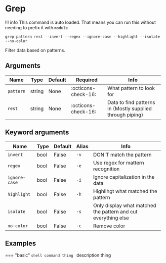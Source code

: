 # Grep

!!! info
    This command is auto loaded.
    That means you can run this without needing to prefix it with `module`

```shell
grep pattern rest --invert --regex --ignore-case --highlight --isolate --no-color
```

Filter data based on patterns.

## Arguments

| Name | Type | Default | Required | Info |
|------|------|---------|----------|------|
| `pattern` | string | None | :octicons-check-16: | What pattern to look for |
| `rest` | string | None | :octicons-check-16: | Data to find patterns in (Mostly supplied through piping)|

## Keyword arguments

| Name | Type | Default | Alias | Info |
|------|------|---------|-------|------|
|`invert` | bool | False | `-v` | DON'T match the pattern |
|`regex` | bool | False | `-e` | Use regex for mattern recognition |
|`ignore-case` | bool | False | `-i` | Ignore capitalization in the data |
|`highlight` | bool | False | `-h` | Highlihgt what matched the pattern |
|`isolate` | bool | False | `-s` | Only display what matched the pattern and cut everything else |
|`no-color` | bool | False | `-c` | Remove color |

## Examples

=== "basic"
    ```shell
    command thing
    ```
    description thing